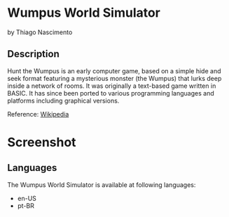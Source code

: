 # Wumpus World Simulator
by Thiago Nascimento

## Description
Hunt the Wumpus is an early computer game, based on a simple hide and seek format featuring a mysterious monster (the Wumpus) that lurks deep inside a network of rooms. It was originally a text-based game written in BASIC. It has since been ported to various programming languages and platforms including graphical versions.

Reference: [Wikipedia](https://en.wikipedia.org/wiki/Hunt_the_Wumpus)

# Screenshot

## Languages
The Wumpus World Simulator is available at following languages:
* en-US
* pt-BR

